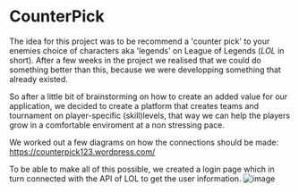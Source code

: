 # CounterPick

The idea for this project was to be recommend a 'counter pick' to your enemies choice of characters aka 'legends' on League of Legends (*LOL* in short).
After a few weeks in the project we realised that we could do something better than this, because we were developping something that already existed.

So after a little bit of brainstorming on how to create an added value for our application, we decided to create a platform that creates teams and tournament on player-specific (skill)levels, that way we can help the players grow in a comfortable enviroment at a non stressing pace.

We worked out a few diagrams on how the connections should be made: https://counterpick123.wordpress.com/ 

To be able to make all of this possible, we created a login page which in turn connected with the API of LOL to get the user information.
![image](https://user-images.githubusercontent.com/79259209/230118202-69f84517-7535-4619-b2fa-b6c6b3713058.png)

